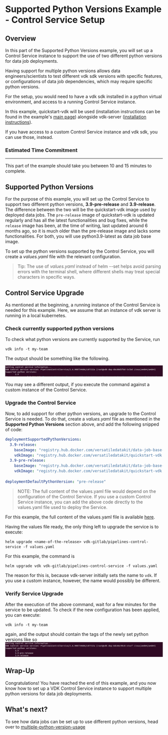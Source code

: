 # Supported Python Versions Example - Control Service Setup

Overview
--------

In this part of the Supported Python Versions example, you will set up a Control Service instance to support the
use of two different python versions for data job deployments.

Having support for multiple python versions allows data
engineers/scientists to test different vdk sdk versions with specific features, or configurations of data job
dependencies, which may require specific python versions.

For the setup, you would need to have a vdk sdk installed in a python
virtual environment, and access to a running Control Service instance.

In this example, quickstart-vdk will be used (installation instructions can be found in the example's [main page](https://github.com/vmware/versatile-data-kit/tree/main/examples/supported-python-versions-example)) alongside vdk-server ([installation instructions](https://github.com/vmware/versatile-data-kit/wiki/Installation#install-versatile-data-kit-control-service)).

If you have access to a custom Control Service instance and vdk sdk, you can use those, instead.

### Estimated Time Commitment

---
This part of the example should take you between 10 and 15 minutes to complete.

Supported Python Versions
-------------------------

For the purpose of this example, you will set up the Control Service to support two different python versions, **3.9-pre-release** and **3.9-release**. The difference between the two will be the quickstart-vdk image used by deployed data jobs. The `pre-release` image of quickstart-vdk is updated regularly and has all the latest functionalities and bug fixes, while the `release` image has been, at the time of writing, last updated around 6 months ago, so it is much older than the pre-release image and lacks some functionalities. For both, you will use python3.9-latest as data job base image.

To set up the python versions supported by the Control Service, you will create a _values.yaml_ file with the relevant configuration.

> Tip: The use of _values.yaml_ instead of helm --set helps avoid parsing errors
> with the terminal shell, where different shells may treat special characters
> in specific ways.


Control Service Upgrade
-----------------------

As mentioned at the beginning, a running instance of the Control Service is
needed for this example. Here, we assume that an instance of vdk server is running
in a local kubernetes.

### Check currently supported python versions

To check what python versions are currently supported by the Service, run

```shell
vdk info -t my-team
```

The output should be something like the following.

![vdk-info result](images/vdk_server1.png)

You may see a different output, if you execute the command against a custom instance
of the Control Service.

### Upgrade the Control Service

Now, to add support for other python versions, an upgrade to the Control Service is
needed. To do that, create a _values.yaml_ file as mentioned in the **Supported
Python Versions** section above, and add the following snipped of code:

```yaml
deploymentSupportedPythonVersions:
  3.9-release:
    baseImage: "registry.hub.docker.com/versatiledatakit/data-job-base-python-3.9:latest"
    vdkImage: "registry.hub.docker.com/versatiledatakit/quickstart-vdk:release"
  3.9-pre-release:
    baseImage: "registry.hub.docker.com/versatiledatakit/data-job-base-python-3.9:latest"
    vdkImage: "registry.hub.docker.com/versatiledatakit/quickstart-vdk:pre-release"

deploymentDefaultPythonVersion: "pre-release"
```

> NOTE: The full content of the values.yaml file would depend on the configuration
> of the Control Service. If you use a custom Control Service instance, you can
> add the above code directly to the values.yaml file used to deploy the Service.

For this example, the full content of the values.yaml file is available [here](https://github.com/vmware/versatile-data-kit/tree/main/examples/supported-python-versions-example/control-service-setup).

Having the values file ready, the only thing left to upgrade the service is to
execute:
```shell
helm upgrade <name-of-the-release> vdk-gitlab/pipelines-control-service -f values.yaml
```

For this example, the command is
```shell
helm upgrade vdk vdk-gitlab/pipelines-control-service -f values.yaml
```
The reason for this is, because vdk-server initially sets the name to `vdk`. If you
use a custom instance, however, the name would possibly be different.


### Verify Service Upgrade

After the execution of the above command, wait for a few minutes for the service
to be updated. To check if the new configuration has been applied, you can execute:
```shell
vdk info -t my-team
```
again, and the output should contain the tags of the newly set python versions
like so
![vdk-info result2](images/vdk_server2.png)


Wrap-Up
-------

Congratulations! You have reached the end of this example, and you now know how
to set up a VDK Control Service instance to support multiple python versions for
data job deployments.


What's next?
-----------

To see how data jobs can be set up to use different python versions, head over
to [multiple-python-version-usage](https://github.com/vmware/versatile-data-kit/tree/main/examples/supported-python-versions-example/multiple-python-version-usage)
